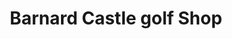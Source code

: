 ---
title: "Barnard Castle golf Shop"
url: /barnard-castle/barnard-castle-golf-shop/
shop: Sport
---
